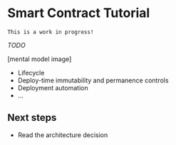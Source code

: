# Smart Contract Tutorial

```{warning}
This is a work in progress!
```

_TODO_

[mental model image]

- Lifecycle
- Deploy-time immutability and permanence controls
- Deployment automation
- ...

## Next steps

- Read the architecture decision
